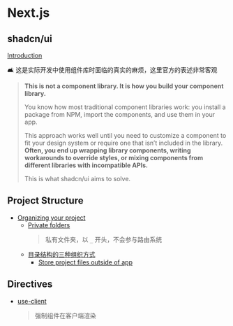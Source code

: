 # Next.js

## shadcn/ui

[Introduction](https://ui.shadcn.com/docs)

🛋️ 这是实际开发中使用组件库时面临的真实的麻烦，这里官方的表述非常客观

> **This is not a component library. It is how you build your component library.**
>
> You know how most traditional component libraries work: you install a package from NPM, import the components, and use them in your app.
>
> This approach works well until you need to customize a component to fit your design system or require one that isn’t included in the library.
> **Often, you end up wrapping library components, writing workarounds to override styles, or mixing components from different libraries with incompatible APIs.**
>
> This is what shadcn/ui aims to solve.

## Project Structure

- [Organizing your project](https://nextjs.org/docs/app/getting-started/project-structure#organizing-your-project)
  - [Private folders](https://nextjs.org/docs/app/getting-started/project-structure#private-folders)
    > 私有文件夹，以 `_` 开头，不会参与路由系统
  - [目录结构的三种组织方式](https://nextjs.org/docs/app/getting-started/project-structure#common-strategies)
    - [Store project files outside of app](https://nextjs.org/docs/app/getting-started/project-structure#store-project-files-outside-of-app)

## Directives

- [use-client](https://nextjs.org/docs/app/api-reference/directives/use-client)
  > 强制组件在客户端渲染
